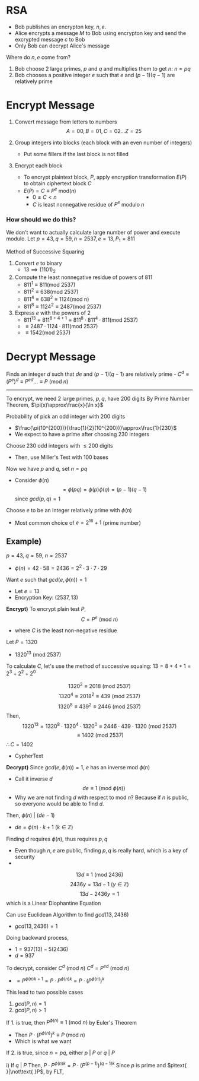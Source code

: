# RSA
- Bob publishes an encrypton key, $n,e$. 
- Alice encrypts a message $M$ to Bob using encrypton key and send the excrypted message $c$ to Bob
- Only Bob can decrypt Alice's message

Where do $n,e$ come from?
1) Bob choose 2 large primes, $p$ and $q$ and multiplies them to get $n$: $n=pq$
2) Bob chooses a positive integer $e$ such that $e$ and $(p-1)(q-1)$ are relatively prime

# Encrypt Message
1. Convert message from letters to numbers
$$A=00, B=01, C=02\dots Z=25$$
2. Group integers into blocks (each block with an even number of integers)
	- Put some fillers if the last block is not filled

3. Encrypt each block
	- To encrypt plaintext block, $P$, apply encryption transformation $E(P)$ to obtain ciphertext block $C$
	- $E(P)=C\equiv P^{e}\text{ mod(}n)$
		- $0\leq C <n$
		- $C$ is least nonnegative residue of $P^{e}$ modulo $n$

### How should we do this?
We don't want to actually calculate large number of power and execute modulo.
Let $p=43, q=59, n=2537, e=13, P_{1}=811$

Method of Successive Squaring
1) Convert $e$ to binary
	- $13\implies (1101)_{2}$
2) Compute the least nonnegative residue of powers of 811
	- $811^{1}\equiv811(\text{mod 2537})$
	- $811^{2}\equiv638(\text{mod 2537})$
	- $811^{4}\equiv 638^{2}\equiv 1124 (\text{mod n})$
	- $811^{8}\equiv1124^{2}\equiv 2487(\text{mod 2537})$
3) Express $e$ with the powers of 2
	- $811^{13}\equiv811^{8+4+1}\equiv 811^{8}\cdot 811^{4}\cdot811(\text{mod 2537})$
	- $\equiv 2487\cdot 1124\cdot 811(\text{mod 2537})$
	- $\equiv 1542(\text{mod 2537})$

# Decrypt Message
Finds an integer $d$ such that $de$ and $(p-1)(q-1)$ are relatively prime
	- $C^{d}\equiv (P^{e})^{d}\equiv P^{ed}\dots \equiv P \text{ (mod }n)$



---
To encrypt, we need $2$ large primes, $p,q$, have 200 digits
By Prime Number Theorem, $\pi(x)\approx\frac{x}{\ln x}$

Probability of pick an odd integer with 200 digits
- $\frac{\pi(10^{200})}{\frac{1}{2}(10^{200})}\approx\frac{1}{230}$
- We expect to have a prime after choosing 230 integers

Choose 230 odd integers with $\leq 200$ digits
- Then, use Miller's Test with 100 bases

Now we have $p$ and $q$, set $n=pq$
- Consider $\phi(n)$
$$=\phi(pq)=\phi(p)\phi(q)=(p-1)(q-1)$$
since $gcd(p,q)=1$

Choose $e$ to be an integer relatively prime with $\phi(n)$
- Most common choice of $e=2^{16}+1$ (prime number)

## Example)
$p=43$, $q=59$, $n=2537$
- $\phi(n)=42\cdot 58=2436=2^{2}\cdot{3}\cdot{7}\cdot 29$

Want $e$ such that $gcd(e, \phi(n))=1$
- Let $e=13$
- Encryption Key: $(2537, 13)$

**Encrypt)**
To encrypt plain test $P$, 
$$C=P^{e}\text{ (mod }n)$$
- where $C$ is the least non-negative residue

Let $P=1320$
- $1320^{13}\text{ (mod }2537)$

To calculate $C$, let's use the method of successive squaing:
$13=8+4+1=2^{3}+2^{2}+2^{0}$

$$1320^{2}\equiv 2018 \text{ (mod }2537)$$
$$1320^{4}\equiv2018^{2}\equiv 439\text{ (mod }2537)$$
$$1320^{8}\equiv 439^{2}\equiv 2446\text{ (mod }2537)$$
Then,
$$1320^{13}=1320^{8}\cdot 1320^{4}\cdot 1320^{0}\equiv 2446\cdot 439 \cdot 1320\text{ (mod }2537)$$
$$\equiv 1402\text{ (mod }2537)$$
$\therefore C=1402$
- CypherText

**Decrypt)**
Since $gcd(e,\phi(n))=1$, $e$ has an inverse mod $\phi(n)$
- Call it inverse $d$
$$de\equiv 1\text{ (mod }\phi(n))$$
- Why we are not finding $d$ with respect to mod $n$? Because if $n$ is public, so everyone would be able to find $d$. 

Then, $\phi(n)\text{ | }(de-1)$
- $de=\phi(n)\cdot k+1$ $(k\in \mathbb{Z})$

Finding $d$ requires $\phi(n)$, thus requires $p,q$
- Even though $n,e$ are public, finding $p,q$ is really hard, which is a key of security
- 
$$13d\equiv 1\text{ (mod }2436)$$
$$2436y=13d-1 \text{  }(y\in\mathbb{Z})$$
$$13d-2436y=1$$
which is a Linear Diophantine Equation

Can use Euclidean Algorithm to find $gcd(13, 2436)$
- $gcd(13, 2436)=1$

Doing backward process,
- $1=937(13)-5(2436)$
- $d=937$

To decrypt, consider $C^{d}\text{ (mod }n)$
$C^{d} = P^{ed}\text{ (mod }n)$
- $=P^{\phi(n)k+1}=P\cdot P^{\phi(n)k}=P\cdot(P^{\phi(n)})^{k}$

This lead to two possible cases
1. $gcd(P,n)=1$
2. $gcd(P, n)>1$

If 1. is true, then $P^{\phi(n)}\equiv 1\text{ (mod }n)$ by Euler's Theorem
- Then $P\cdot(P^{\phi(n)})^{k}\equiv P\text{ (mod }n)$
- Which is what we want

If 2. is true, since $n=pq$, either $p\text{ | }P$ or $q\text{ | }P$

i) If $q\text{ | }P$
Then, $P\cdot P^{\phi(n)k}=P\cdot (P^{(p-1)})^{(q-1)k}$
Since $p$ is prime and $p\text{ }|\not\text{ }P$, by FLT, 
